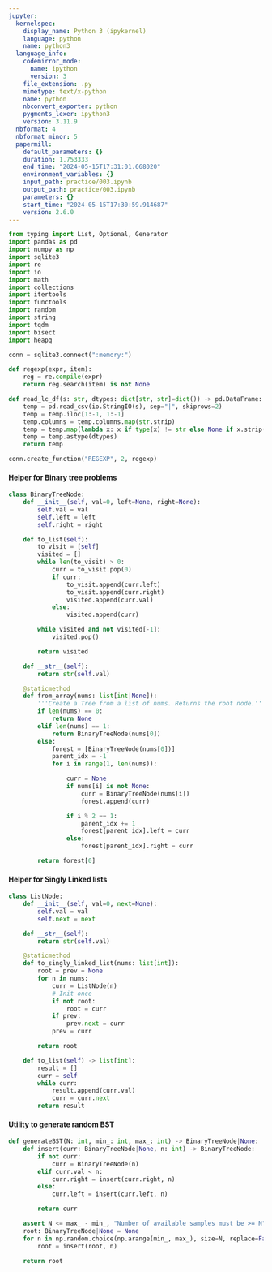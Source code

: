 ```yaml
---
jupyter:
  kernelspec:
    display_name: Python 3 (ipykernel)
    language: python
    name: python3
  language_info:
    codemirror_mode:
      name: ipython
      version: 3
    file_extension: .py
    mimetype: text/x-python
    name: python
    nbconvert_exporter: python
    pygments_lexer: ipython3
    version: 3.11.9
  nbformat: 4
  nbformat_minor: 5
  papermill:
    default_parameters: {}
    duration: 1.753333
    end_time: "2024-05-15T17:31:01.668020"
    environment_variables: {}
    input_path: practice/003.ipynb
    output_path: practice/003.ipynb
    parameters: {}
    start_time: "2024-05-15T17:30:59.914687"
    version: 2.6.0
---
```


<div id="829c6a0a" class="cell code" execution_count="1"
execution="{&quot;iopub.execute_input&quot;:&quot;2024-05-15T17:31:01.053160Z&quot;,&quot;iopub.status.busy&quot;:&quot;2024-05-15T17:31:01.052666Z&quot;,&quot;iopub.status.idle&quot;:&quot;2024-05-15T17:31:01.413757Z&quot;,&quot;shell.execute_reply&quot;:&quot;2024-05-15T17:31:01.413181Z&quot;}"
papermill="{&quot;duration&quot;:0.365408,&quot;end_time&quot;:&quot;2024-05-15T17:31:01.415223&quot;,&quot;exception&quot;:false,&quot;start_time&quot;:&quot;2024-05-15T17:31:01.049815&quot;,&quot;status&quot;:&quot;completed&quot;}"
tags="[]">

``` python
from typing import List, Optional, Generator
import pandas as pd
import numpy as np
import sqlite3
import re
import io
import math
import collections
import itertools
import functools
import random
import string
import tqdm
import bisect
import heapq

conn = sqlite3.connect(":memory:")

def regexp(expr, item):
    reg = re.compile(expr)
    return reg.search(item) is not None

def read_lc_df(s: str, dtypes: dict[str, str]=dict()) -> pd.DataFrame:
    temp = pd.read_csv(io.StringIO(s), sep="|", skiprows=2)
    temp = temp.iloc[1:-1, 1:-1]
    temp.columns = temp.columns.map(str.strip)
    temp = temp.map(lambda x: x if type(x) != str else None if x.strip() == 'null' else x.strip())
    temp = temp.astype(dtypes)
    return temp

conn.create_function("REGEXP", 2, regexp)
```

</div>

<div id="48286fb2" class="cell markdown"
papermill="{&quot;duration&quot;:1.284e-3,&quot;end_time&quot;:&quot;2024-05-15T17:31:01.418077&quot;,&quot;exception&quot;:false,&quot;start_time&quot;:&quot;2024-05-15T17:31:01.416793&quot;,&quot;status&quot;:&quot;completed&quot;}"
tags="[]">

#### Helper for Binary tree problems

</div>

<div id="d4eafef6" class="cell code" execution_count="2"
execution="{&quot;iopub.execute_input&quot;:&quot;2024-05-15T17:31:01.421705Z&quot;,&quot;iopub.status.busy&quot;:&quot;2024-05-15T17:31:01.421178Z&quot;,&quot;iopub.status.idle&quot;:&quot;2024-05-15T17:31:01.428582Z&quot;,&quot;shell.execute_reply&quot;:&quot;2024-05-15T17:31:01.428140Z&quot;}"
lines_to_next_cell="1"
papermill="{&quot;duration&quot;:1.0449e-2,&quot;end_time&quot;:&quot;2024-05-15T17:31:01.429654&quot;,&quot;exception&quot;:false,&quot;start_time&quot;:&quot;2024-05-15T17:31:01.419205&quot;,&quot;status&quot;:&quot;completed&quot;}"
tags="[]">

``` python
class BinaryTreeNode:
    def __init__(self, val=0, left=None, right=None):
        self.val = val
        self.left = left
        self.right = right

    def to_list(self):
        to_visit = [self]
        visited = []
        while len(to_visit) > 0:
            curr = to_visit.pop(0)
            if curr:
                to_visit.append(curr.left)
                to_visit.append(curr.right)
                visited.append(curr.val)
            else:
                visited.append(curr)

        while visited and not visited[-1]:
            visited.pop()

        return visited

    def __str__(self):
        return str(self.val)

    @staticmethod
    def from_array(nums: list[int|None]):
        '''Create a Tree from a list of nums. Returns the root node.'''
        if len(nums) == 0:
            return None
        elif len(nums) == 1:
            return BinaryTreeNode(nums[0])
        else:
            forest = [BinaryTreeNode(nums[0])]
            parent_idx = -1
            for i in range(1, len(nums)):

                curr = None
                if nums[i] is not None:
                    curr = BinaryTreeNode(nums[i])
                    forest.append(curr)

                if i % 2 == 1:
                    parent_idx += 1
                    forest[parent_idx].left = curr
                else:
                    forest[parent_idx].right = curr

        return forest[0]
```

</div>

<div id="986c0064" class="cell markdown"
papermill="{&quot;duration&quot;:1.182e-3,&quot;end_time&quot;:&quot;2024-05-15T17:31:01.432069&quot;,&quot;exception&quot;:false,&quot;start_time&quot;:&quot;2024-05-15T17:31:01.430887&quot;,&quot;status&quot;:&quot;completed&quot;}"
tags="[]">

#### Helper for Singly Linked lists

</div>

<div id="cccf3cca" class="cell code" execution_count="3"
execution="{&quot;iopub.execute_input&quot;:&quot;2024-05-15T17:31:01.435402Z&quot;,&quot;iopub.status.busy&quot;:&quot;2024-05-15T17:31:01.435030Z&quot;,&quot;iopub.status.idle&quot;:&quot;2024-05-15T17:31:01.439641Z&quot;,&quot;shell.execute_reply&quot;:&quot;2024-05-15T17:31:01.439080Z&quot;}"
lines_to_next_cell="1"
papermill="{&quot;duration&quot;:7.462e-3,&quot;end_time&quot;:&quot;2024-05-15T17:31:01.440697&quot;,&quot;exception&quot;:false,&quot;start_time&quot;:&quot;2024-05-15T17:31:01.433235&quot;,&quot;status&quot;:&quot;completed&quot;}"
tags="[]">

``` python
class ListNode:
    def __init__(self, val=0, next=None):
        self.val = val
        self.next = next

    def __str__(self):
        return str(self.val)

    @staticmethod
    def to_singly_linked_list(nums: list[int]):
        root = prev = None
        for n in nums:
            curr = ListNode(n)
            # Init once
            if not root:
                root = curr
            if prev:
                prev.next = curr
            prev = curr

        return root

    def to_list(self) -> list[int]:
        result = []
        curr = self
        while curr:
            result.append(curr.val)
            curr = curr.next
        return result
```

</div>

<div id="3306cb42" class="cell markdown"
papermill="{&quot;duration&quot;:1.114e-3,&quot;end_time&quot;:&quot;2024-05-15T17:31:01.442971&quot;,&quot;exception&quot;:false,&quot;start_time&quot;:&quot;2024-05-15T17:31:01.441857&quot;,&quot;status&quot;:&quot;completed&quot;}"
tags="[]">

#### Utility to generate random BST

</div>

<div id="8a9a7fb1" class="cell code" execution_count="4"
execution="{&quot;iopub.execute_input&quot;:&quot;2024-05-15T17:31:01.446283Z&quot;,&quot;iopub.status.busy&quot;:&quot;2024-05-15T17:31:01.445915Z&quot;,&quot;iopub.status.idle&quot;:&quot;2024-05-15T17:31:01.450295Z&quot;,&quot;shell.execute_reply&quot;:&quot;2024-05-15T17:31:01.449759Z&quot;}"
papermill="{&quot;duration&quot;:7.215e-3,&quot;end_time&quot;:&quot;2024-05-15T17:31:01.451355&quot;,&quot;exception&quot;:false,&quot;start_time&quot;:&quot;2024-05-15T17:31:01.444140&quot;,&quot;status&quot;:&quot;completed&quot;}"
tags="[]">

``` python
def generateBST(N: int, min_: int, max_: int) -> BinaryTreeNode|None:
    def insert(curr: BinaryTreeNode|None, n: int) -> BinaryTreeNode:
        if not curr:
            curr = BinaryTreeNode(n)
        elif curr.val < n:
            curr.right = insert(curr.right, n)
        else:
            curr.left = insert(curr.left, n)

        return curr

    assert N <= max_ - min_, "Number of available samples must be >= N"
    root: BinaryTreeNode|None = None
    for n in np.random.choice(np.arange(min_, max_), size=N, replace=False):
        root = insert(root, n)

    return root
```

</div>
